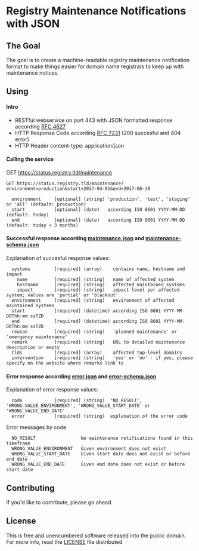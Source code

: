 Registry Maintenance Notifications with JSON
=================

## The Goal
The goal is to create a machine-readable registry maintenance notification format to make things easier for domain name registrars to keep up with maintenance notices.

## Using

#### Intro
  * RESTful webservice on port 443 with JSON formatted response according [RFC 4627](https://www.ietf.org/rfc/rfc4627.txt)
  * HTTP Response Code according [RFC 7231](https://tools.ietf.org/html/rfc7231) (200 succesful and 404 error)
  * HTTP Header content-type: application/json

#### Calling the service

GET https://status.registry.tld/maintenance

```
GET https://status.registry.tld/maintenance?environment=production&start=2017-04-01&end=2017-06-30

  environment     [optional] (string) 'production', 'test', 'staging' or 'all' (default: production)
  start           [optional] (date)   according ISO 8601 YYYY-MM-DD (default: today)
  end             [optional] (date)   according ISO 8601 YYYY-MM-DD (default: today + 3 months)
```

#### Successful response according [maintenance.json] and [maintenance-schema.json]

Explanation of succesful response values:
```
  systems         [required] (array)    contains name, hostname and impact
    name          [required] (string)   name of affected system
    hostname      [required] (string)   affected maintained systems
    impact        [required] (string)   impact level per affected system; values are 'partial' or 'blackout'
  environment     [required] (string)   environment of affected maintained systems
  start           [required] (datetime) according ISO 8601 YYYY-MM-DDThh:mm:ssTZD
  end             [required] (datetime) according ISO 8601 YYYY-MM-DDThh:mm:ssTZD
  reason          [required] (string)   'planned maintenance' or 'emergency maintenance'
  remark          [required] (string)   URL to detailed maintenance description or empty
  tlds            [required] (array)    affected top-level domains
  intervention    [required] (string)   'yes' or 'no' - if yes, please specify on the website where remarks link to 
```

#### Error response according [error.json] and [error-schema.json]

Explanation of error response values:
```
  code            [required] (string)  'NO_RESULT', 'WRONG_VALUE_ENVIRONMENT', 'WRONG_VALUE_START_DATE' or 'WRONG_VALUE_END_DATE'
  error           [required] (string)  explanation of the error code
```

Error messages by code
```
  NO_RESULT                 No maintenance notifications found in this timeframe
  WRONG_VALUE_ENVIRONMENT   Given environment does not exist
  WRONG_VALUE_START_DATE    Given start date does not exist or before end date
  WRONG_VALUE_END_DATE      Given end date does not exist or before start date
```
## Contributing
If you'd like to contribute, please go ahead.

## License
This is free and unencumbered software released into the public domain. For more info, read the [LICENSE] file distributed

[license]: /LICENSE
[maintenance.json]: /maintenance.json
[maintenance-schema.json]: /maintenance-schema.json
[error.json]: /error.json
[error-schema.json]: /error-schema.json
